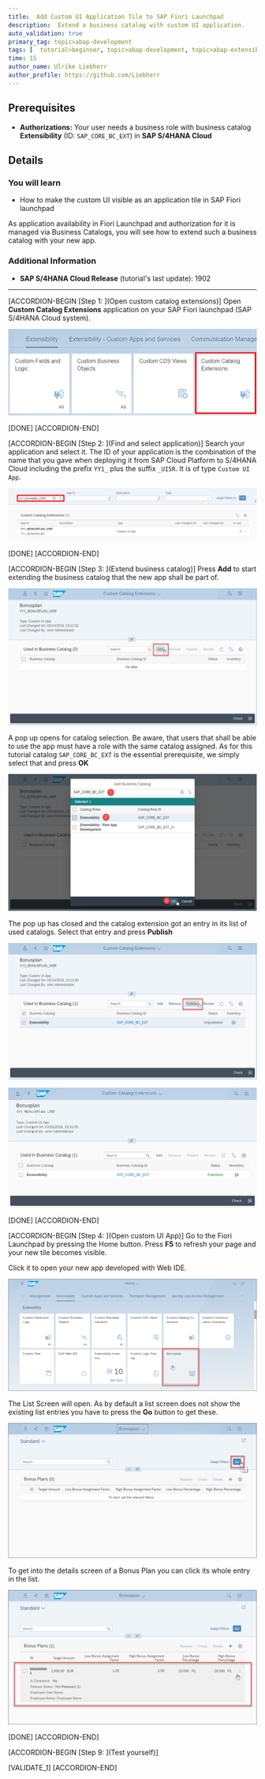```yaml
---
title:  Add Custom UI Application Tile to SAP Fiori Launchpad
description:  Extend a business catalog with custom UI application.
auto_validation: true
primary_tag: topic>abap-development
tags: [  tutorial>beginner, topic>abap-development, topic>abap-extensibility ]
time: 15
author_name: Ulrike Liebherr
author_profile: https://github.com/Liebherr
---
```


## Prerequisites
- **Authorizations:** Your user needs a business role with business catalog **Extensibility** (ID: `SAP_CORE_BC_EXT`) in **SAP S/4HANA Cloud**

## Details
### You will learn
- How to make the custom UI visible as an application tile in SAP Fiori launchpad

As application availability in Fiori Launchpad and authorization for it is managed via Business Catalogs, you will see how to extend such a business catalog with your new app.

### Additional Information
- **SAP S/4HANA Cloud Release** (tutorial's last update): 1902

---

[ACCORDION-BEGIN [Step 1: ](Open custom catalog extensions)]
Open **Custom Catalog Extensions** application on your SAP Fiori launchpad (SAP S/4HANA Cloud system).

![Open custom catalog extensions](s4_customCatalogExtension_tile.png)

[DONE]
[ACCORDION-END]

[ACCORDION-BEGIN [Step 2: ](Find and select application)]
Search your application and select it.
The ID of your application is the combination of the name that you gave when deploying it from SAP Cloud Platform to S/4HANA Cloud including the prefix `YY1_` plus the suffix `_UI5R`. It is of type `Custom UI App`.  

![Select application](s4_customCatalogExtension_selectApp.png)

[DONE]
[ACCORDION-END]

[ACCORDION-BEGIN [Step 3: ](Extend business catalog)]
Press **Add** to start extending the business catalog that the new app shall be part of.

![add a catalog to become extended](s4_customCatalogExtension_add.png)

A pop up opens for catalog selection. Be aware, that users that shall be able to use the app must have a role with the same catalog assigned. As for this tutorial catalog `SAP_CORE_BC_EXT` is the essential prerequisite, we simply select that and press **OK**

![Find and select catalog ](s4_customCatalogExtension_chooseCatalog.png)

The pop up has closed and the catalog extension got an entry in its list of used catalogs. Select that entry and press **Publish**

![Published Catalog Extension for Extensibility catalog](s4_customCatalogExtension_publish.png)

![Published Catalog Extension for Extensibility catalog](s4_customCatalogExtension_published.png)

[DONE]
[ACCORDION-END]

[ACCORDION-BEGIN [Step 4: ](Open custom UI App)]
Go to the Fiori Launchpad by pressing the Home button.
Press **F5** to refresh your page and your new tile becomes visible.

Click it to open your new app developed with Web IDE.

![Open Custom App's tile](s4_BonusplanApp_tile.png)

The List Screen will open. As by default a list screen does not show the existing list entries you have to press the **Go** button to get these.

![Load list of Bonus Plans](s4_BonusplanApp_List_pressGoButton.png)

To get into the details screen of a Bonus Plan you can click its whole entry in the list.

![Open Custom App's tile](s4_BonusplanApp_List_pressListEntry.png)

[DONE]
[ACCORDION-END]

[ACCORDION-BEGIN [Step 9: ](Test yourself)]

[VALIDATE_1]
[ACCORDION-END]

